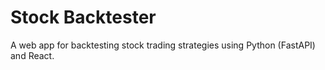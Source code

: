 # Stock Backtester

A web app for backtesting stock trading strategies using Python (FastAPI) and React.
